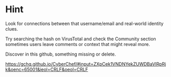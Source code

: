 # Hint
Look for connections between that username/email and real-world identity clues.

Try searching the hash on VirusTotal and check the Community section sometimes users leave comments or context that might reveal more.

Discover in this github, something missing or delete. 


https://gchq.github.io/CyberChef/#input=ZXpCek1VNDNYekZUWDBaVlRpRjk&oenc=65001&ieol=CRLF&oeol=CRLF
